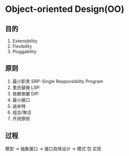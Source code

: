 # Object-oriented Design\(OO\)

## 目的

1. Extensibility
2. Flexibility
3. Pluggability



## 原则

1. 最小职责 SRP: Single Responsibility Program
2. 里氏替换 LSP: 
3. 依赖倒置 DIP: 
4. 最小接口
5. 迪米特
6. 组合/聚合
7. 开闭原则

## 过程

模型 -&gt; 抽象接口 -&gt; 接口具体设计 -&gt; 模式 包 实现





